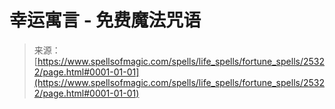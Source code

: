 <!--yml

category: 未分类

date: 2024-06-12 19:12:09

-->

# 幸运寓言 - 免费魔法咒语

> 来源：[https://www.spellsofmagic.com/spells/life_spells/fortune_spells/25322/page.html#0001-01-01](https://www.spellsofmagic.com/spells/life_spells/fortune_spells/25322/page.html#0001-01-01)
